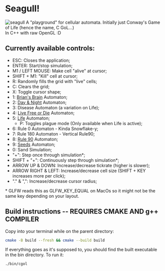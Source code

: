 # Seagull!
![seagull](https://images.pexels.com/photos/56618/seagull-sky-holiday-bird-56618.jpeg)
A "playground" for cellular automata. Initially just Conway's Game of Life (hence the name, C GoL...) \
In C++ with raw OpenGL :D

## Currently available controls:
- ESC: Closes the application;
- ENTER: Start/stop simulation;
- M1 / LEFT MOUSE: Make cell "alive" at cursor;
- SHIFT + M1: "Kill" cell at cursor;
- R: Randomly fills the grid with "live" cells;
- C: Clears the grid;
- X: Toggle cursor shape;
- 1: [Brian's Brain](https://en.wikipedia.org/wiki/Brian's_Brain) Automaton;
- 2: [Day & Night](https://en.wikipedia.org/wiki/Day_and_Night_(cellular_automaton)) Automaton;
- 3: Disease Automaton (a variation on Life);
- 4: [Live Free or Die](https://conwaylife.com/wiki/OCA:Live_Free_or_Die) Automaton;
- 5: [Life](https://en.wikipedia.org/wiki/Conway's_Game_of_Life) Automaton;
    - P: Toggles plague mode (Only available when Life is active);
- 6: Rule 0 Automaton - Kinda Snowflake-y;
- 7: Rule 180 Automaton - Vertical Rule90;
- 8: [Rule 90](https://en.wikipedia.org/wiki/Rule_90) Automaton;
- 9: [Seeds](https://en.wikipedia.org/wiki/Seeds_(cellular_automaton)) Automaton;
- 0: Sand Simulation;
- "+": Step once through simulation*;
- SHIFT + "+": Continuously step through simulation*;
- ARROW UP & DOWN: Increase/decrease tickrate (higher is slower);
- ARROW RIGHT & LEFT: Increase/decrease cell size (SHIFT + KEY increases more per click);
- "." & ",": Increase/decrease cursor radius;

\* GLFW reads this as GLFW_KEY_EQUAL on MacOs so it might not be the same key depending on your layout.

## Build instructions -- REQUIRES CMAKE AND g++ COMPILER
Copy into your terminal while on the parent directory:

```sh
cmake -B build --fresh && cmake --build build
```

If everything goes as it's supposed to, you should find the built executable in the bin directory.
To run it:
```sh
./bin/cgol
```
